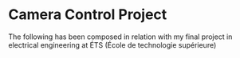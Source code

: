 # Camera Control Project

The following has been composed in relation with my final project in electrical engineering at ÉTS (École de technologie supérieure)

